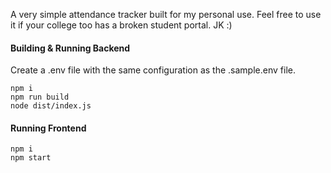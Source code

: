 A very simple attendance tracker built for my personal use.
Feel free to use it if your college too has a broken student portal. JK :)

#### Building & Running Backend
Create a .env file with the same configuration as the .sample.env file.
```
npm i
npm run build
node dist/index.js
```

#### Running Frontend
```
npm i
npm start
```
